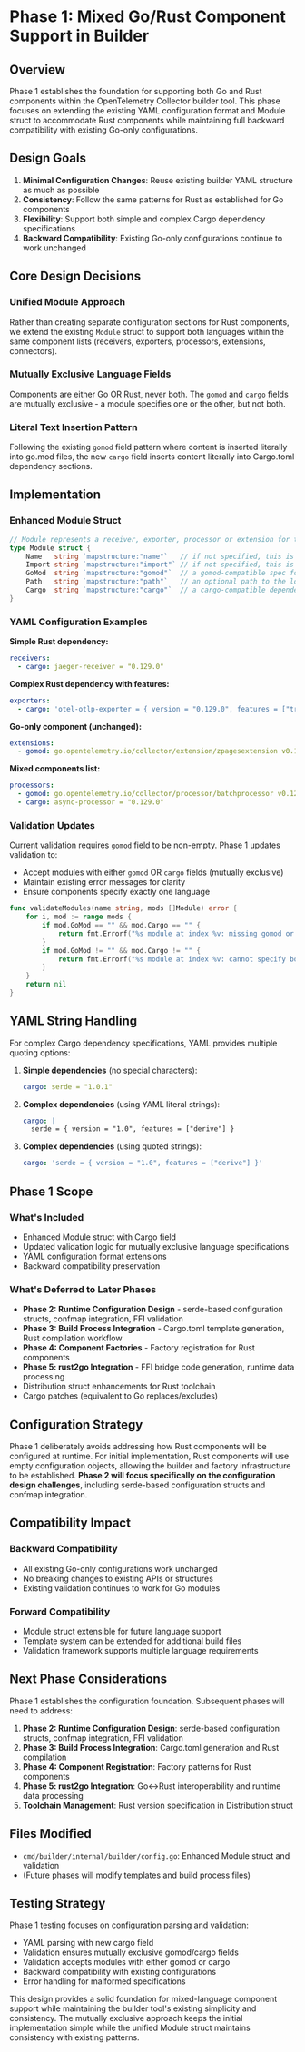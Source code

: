 # Phase 1: Mixed Go/Rust Component Support in Builder

## Overview

Phase 1 establishes the foundation for supporting both Go and Rust components within the OpenTelemetry Collector builder tool. This phase focuses on extending the existing YAML configuration format and Module struct to accommodate Rust components while maintaining full backward compatibility with existing Go-only configurations.

## Design Goals

1. **Minimal Configuration Changes**: Reuse existing builder YAML structure as much as possible
2. **Consistency**: Follow the same patterns for Rust as established for Go components  
3. **Flexibility**: Support both simple and complex Cargo dependency specifications
4. **Backward Compatibility**: Existing Go-only configurations continue to work unchanged

## Core Design Decisions

### Unified Module Approach
Rather than creating separate configuration sections for Rust components, we extend the existing `Module` struct to support both languages within the same component lists (receivers, exporters, processors, extensions, connectors).

### Mutually Exclusive Language Fields
Components are either Go OR Rust, never both. The `gomod` and `cargo` fields are mutually exclusive - a module specifies one or the other, but not both.

### Literal Text Insertion Pattern
Following the existing `gomod` field pattern where content is inserted literally into go.mod files, the new `cargo` field inserts content literally into Cargo.toml dependency sections.

## Implementation

### Enhanced Module Struct

```go
// Module represents a receiver, exporter, processor or extension for the distribution
type Module struct {
    Name   string `mapstructure:"name"`   // if not specified, this is package part of the go mod (last part of the path)
    Import string `mapstructure:"import"` // if not specified, this is the path part of the go mods
    GoMod  string `mapstructure:"gomod"`  // a gomod-compatible spec for the module
    Path   string `mapstructure:"path"`   // an optional path to the local version of this module
    Cargo  string `mapstructure:"cargo"`  // a cargo-compatible dependency line for Cargo.toml
}
```

### YAML Configuration Examples

**Simple Rust dependency:**
```yaml
receivers:
  - cargo: jaeger-receiver = "0.129.0"
```

**Complex Rust dependency with features:**
```yaml
exporters:
  - cargo: 'otel-otlp-exporter = { version = "0.129.0", features = ["trace", "metrics"] }'
```

**Go-only component (unchanged):**
```yaml
extensions:
  - gomod: go.opentelemetry.io/collector/extension/zpagesextension v0.129.0
```

**Mixed components list:**
```yaml
processors:
  - gomod: go.opentelemetry.io/collector/processor/batchprocessor v0.129.0
  - cargo: async-processor = "0.129.0"
```

### Validation Updates

Current validation requires `gomod` field to be non-empty. Phase 1 updates validation to:
- Accept modules with either `gomod` OR `cargo` fields (mutually exclusive)
- Maintain existing error messages for clarity
- Ensure components specify exactly one language

```go
func validateModules(name string, mods []Module) error {
    for i, mod := range mods {
        if mod.GoMod == "" && mod.Cargo == "" {
            return fmt.Errorf("%s module at index %v: missing gomod or cargo specification", name, i)
        }
        if mod.GoMod != "" && mod.Cargo != "" {
            return fmt.Errorf("%s module at index %v: cannot specify both gomod and cargo", name, i)
        }
    }
    return nil
}
```

## YAML String Handling

For complex Cargo dependency specifications, YAML provides multiple quoting options:

1. **Simple dependencies** (no special characters):
   ```yaml
   cargo: serde = "1.0.1"
   ```

2. **Complex dependencies** (using YAML literal strings):
   ```yaml
   cargo: |
     serde = { version = "1.0", features = ["derive"] }
   ```

3. **Complex dependencies** (using quoted strings):
   ```yaml
   cargo: 'serde = { version = "1.0", features = ["derive"] }'
   ```

## Phase 1 Scope

### What's Included
- Enhanced Module struct with Cargo field
- Updated validation logic for mutually exclusive language specifications
- YAML configuration format extensions
- Backward compatibility preservation

### What's Deferred to Later Phases
- **Phase 2: Runtime Configuration Design** - serde-based configuration structs, confmap integration, FFI validation
- **Phase 3: Build Process Integration** - Cargo.toml template generation, Rust compilation workflow
- **Phase 4: Component Factories** - Factory registration for Rust components  
- **Phase 5: rust2go Integration** - FFI bridge code generation, runtime data processing
- Distribution struct enhancements for Rust toolchain
- Cargo patches (equivalent to Go replaces/excludes)

## Configuration Strategy

Phase 1 deliberately avoids addressing how Rust components will be configured at runtime. For initial implementation, Rust components will use empty configuration objects, allowing the builder and factory infrastructure to be established. **Phase 2 will focus specifically on the configuration design challenges**, including serde-based configuration structs and confmap integration.

## Compatibility Impact

### Backward Compatibility
- All existing Go-only configurations work unchanged
- No breaking changes to existing APIs or structures
- Existing validation continues to work for Go modules

### Forward Compatibility  
- Module struct extensible for future language support
- Template system can be extended for additional build files
- Validation framework supports multiple language requirements

## Next Phase Considerations

Phase 1 establishes the configuration foundation. Subsequent phases will need to address:

1. **Phase 2: Runtime Configuration Design**: serde-based configuration structs, confmap integration, FFI validation
2. **Phase 3: Build Process Integration**: Cargo.toml generation and Rust compilation
3. **Phase 4: Component Registration**: Factory patterns for Rust components
4. **Phase 5: rust2go Integration**: Go↔️Rust interoperability and runtime data processing
5. **Toolchain Management**: Rust version specification in Distribution struct

## Files Modified

- `cmd/builder/internal/builder/config.go`: Enhanced Module struct and validation
- (Future phases will modify templates and build process files)

## Testing Strategy

Phase 1 testing focuses on configuration parsing and validation:
- YAML parsing with new cargo field
- Validation ensures mutually exclusive gomod/cargo fields
- Validation accepts modules with either gomod or cargo
- Backward compatibility with existing configurations
- Error handling for malformed specifications

This design provides a solid foundation for mixed-language component support while maintaining the builder tool's existing simplicity and consistency. The mutually exclusive approach keeps the initial implementation simple while the unified Module struct maintains consistency with existing patterns.
